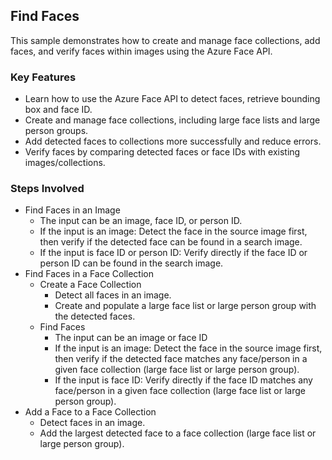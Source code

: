 
## Find Faces

This sample demonstrates how to create and manage face collections, add faces, and verify faces within images using the Azure Face API.

### Key Features

* Learn how to use the Azure Face API to detect faces, retrieve bounding box and face ID.
* Create and manage face collections, including large face lists and large person groups.
* Add detected faces to collections more successfully and reduce errors.
* Verify faces by comparing detected faces or face IDs with existing images/collections.

### Steps Involved

* Find Faces in an Image
    * The input can be an image, face ID, or person ID.
    * If the input is an image: Detect the face in the source image first, then verify if the detected face can be found in a search image.
    * If the input is face ID or person ID: Verify directly if the face ID or person ID can be found in the search image.
* Find Faces in a Face Collection
    * Create a Face Collection
        * Detect all faces in an image.
        * Create and populate a large face list or large person group with the detected faces.
    * Find Faces
        * The input can be an image or face ID
        * If the input is an image: Detect the face in the source image first, then verify if the detected face matches any face/person in a given face collection (large face list or large person group).
        * If the input is face ID: Verify directly if the face ID matches any face/person in a given face collection (large face list or large person group).
* Add a Face to a Face Collection
    * Detect faces in an image.
    * Add the largest detected face to a face collection (large face list or large person group).